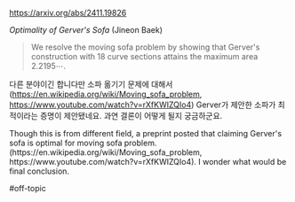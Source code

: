 https://arxiv.org/abs/2411.19826

*Optimality of Gerver's Sofa* (Jineon Baek)

> We resolve the moving sofa problem by showing that Gerver's construction with 18 curve sections attains the maximum area $2.2195\cdots$.

다른 분야이긴 합니다만 소파 옮기기 문제에 대해서 (https://en.wikipedia.org/wiki/Moving_sofa_problem, https://www.youtube.com/watch?v=rXfKWIZQIo4) Gerver가 제안한 소파가 최적이라는 증명이 제안됐네요. 과연 결론이 어떻게 될지 궁금하군요.

<english>
Though this is from different field, a preprint posted that claiming Gerver's sofa is optimal for moving sofa problem. (https://en.wikipedia.org/wiki/Moving_sofa_problem, https://www.youtube.com/watch?v=rXfKWIZQIo4). I wonder what would be final conclusion.
</english>

#off-topic
